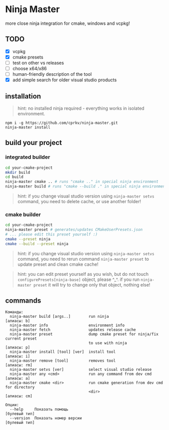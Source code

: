 Ninja Master
============

more close ninja integration for cmake, windows and vcpkg!

## TODO

- [x] vcpkg
- [x] cmake presets
- [ ] test on other vs releases
- [ ] choose x64/x86
- [ ] human-friendly description of the tool
- [X] add simple search for older visual studio products

## installation

> hint: no installed ninja required - everything works in isolated environment.

```
npm i -g https://github.com/cprkv/ninja-master.git
ninja-master install
```

## build your project

### integrated builder

```bash
cd your-cmake-project
mkdir build
cd build
ninja-master cmake .. # runs "cmake .." in special ninja environment
ninja-master build # runs "cmake --build ." in special ninja environment
```

> hint: if you change visual studio version using `ninja-master setvs` command, you need to delete cache, or use another folder!

### cmake builder

```bash
cd your-cmake-project
ninja-master preset # generates/updates CMakeUserPresets.json
# ... please edit this preset yourself :)
cmake --preset ninja
cmake --build --preset ninja
```

> hint: if you change visual studio version using `ninja-master setvs` command, you need to rerun command `ninja-master preset` to update preset and clean cmake cache!

> hint: you can edit preset yourself as you wish, but do not touch `configurePresets[ninja-base]` object, please ^_^. if you run `ninja-master preset` it will try to change only that object, nothing else!

## commands

```
Команды:
  ninja-master build [args..]        run ninja                           [алиасы: b]
  ninja-master info                  environment info
  ninja-master fetch                 updates release cache
  ninja-master preset                dump cmake preset for ninja/fix current preset 
                                     to use with ninja                   [алиасы: p]
  ninja-master install [tool] [ver]  install tool                        [алиасы: i]
  ninja-master remove [tool]         removes tool                       [алиасы: rm]
  ninja-master setvs [ver]           select visual studio release
  ninja-master any <cmd>             run any command from dev cmd        [алиасы: a]
  ninja-master cmake <dir>           run cmake generation from dev cmd for directory
                                     <dir>                              [алиасы: cm]

Опции:
  --help     Показать помощь                                           [булевый тип]
  --version  Показать номер версии                                     [булевый тип]
```
